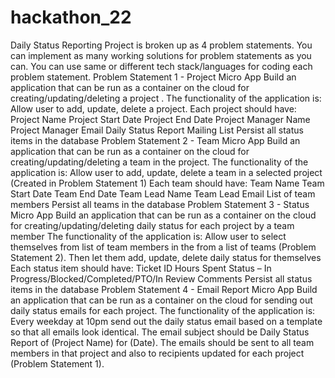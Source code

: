 # hackathon_22

Daily Status Reporting Project is broken up as 4 problem statements. You can implement as many working solutions for problem statements as you can. You can use same or different tech stack/languages for coding each problem statement.
Problem Statement 1 - Project Micro App
Build an application that can be run as a container on the cloud for creating/updating/deleting a project . The functionality of the application is:
Allow user to add, update, delete a project.
Each project should have:
Project Name
Project Start Date
Project End Date
Project Manager Name
Project Manager Email
Daily Status Report Mailing List
Persist all status items in the database
Problem Statement 2 - Team Micro App
Build an application that can be run as a container on the cloud for creating/updating/deleting a team in the project.
The functionality of the application is:
Allow user to add, update, delete a team in a selected project (Created in Problem Statement 1)
Each team should have:
Team Name
Team Start Date
Team End Date
Team Lead Name
Team Lead Email
List of team members
Persist all teams in the database
Problem Statement 3 - Status Micro App
Build an application that can be run as a container on the cloud for creating/updating/deleting daily status for each project by a team member
The functionality of the application is:
Allow user to select themselves from list of team members in the from a list of teams (Problem Statement 2). Then let them add, update, delete daily status for themselves
Each status item should have:
Ticket ID
Hours Spent
Status – In Progress/Blocked/Completed/PTO/In Review
Comments
Persist all status items in the database
Problem Statement 4 - Email Report Micro App
Build an application that can be run as a container on the cloud for sending out daily status emails for each project.
The functionality of the application is:
Every weekday at 10pm send out the daily status email based on a template so that all emails look identical.
The email subject should be Daily Status Report of (Project Name) for (Date).
The emails should be sent to all team members in that project and also to recipients updated for each project (Problem Statement 1).
